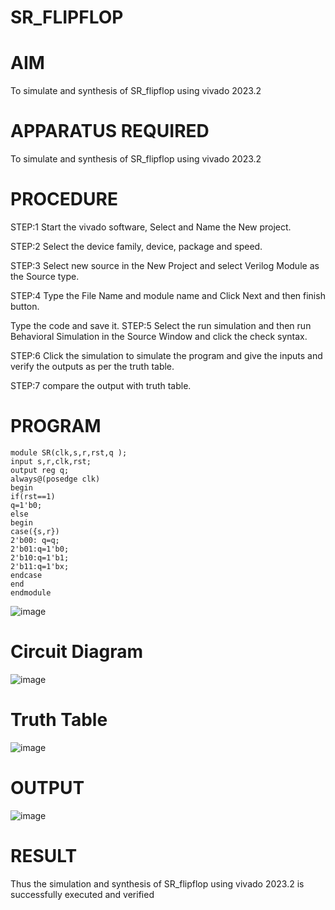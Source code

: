 # SR_FLIPFLOP
# AIM
To simulate and synthesis of SR_flipflop using vivado 2023.2
# APPARATUS REQUIRED
To simulate and synthesis of SR_flipflop using vivado 2023.2
# PROCEDURE
STEP:1 Start the vivado software, Select and Name the New project.

STEP:2 Select the device family, device, package and speed.

STEP:3 Select new source in the New Project and select Verilog Module as the Source type.

STEP:4 Type the File Name and module name and Click Next and then finish button.

Type the code and save it.
STEP:5 Select the run simulation and then run Behavioral Simulation in the Source Window and click the check syntax.

STEP:6 Click the simulation to simulate the program and give the inputs and verify the outputs as per the truth table.

STEP:7 compare the output with truth table.
# PROGRAM
    module SR(clk,s,r,rst,q );
    input s,r,clk,rst;
    output reg q;
    always@(posedge clk)
    begin
    if(rst==1)
    q=1'b0;
    else
    begin
    case({s,r})
    2'b00: q=q;
    2'b01:q=1'b0;
    2'b10:q=1'b1;
    2'b11:q=1'bx;
    endcase
    end
    endmodule

![image](https://github.com/RESMIRNAIR/SR_FLIPFLOP/assets/154305926/c17acfa3-84d9-4ef6-99ab-d36655169f63)
# Circuit Diagram
![image](https://github.com/RESMIRNAIR/SR_FLIPFLOP/assets/154305926/51cb1738-6112-466e-a1b0-f9dd9f2e9d25)
# Truth Table
![image](https://github.com/RESMIRNAIR/SR_FLIPFLOP/assets/154305926/0946849a-bd0a-445b-b27e-0833dee20e51)
# OUTPUT
![image](https://github.com/SIVANANDHI-N/SR_FLIPFLOP/assets/162731951/60df4ee4-afd0-4d81-9bb6-df156a995f71)

# RESULT
Thus the simulation and synthesis of SR_flipflop using vivado 2023.2 is successfully executed and verified
